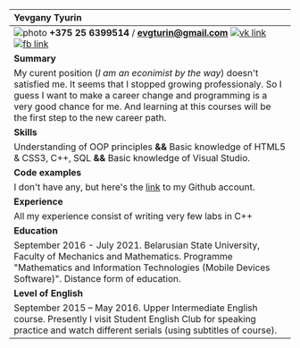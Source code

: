 ﻿| **Yevgany Tyurin**  | 
| :--- |
| ![](https://i.ibb.co/GT1XBym/photo.jpg "photo")     **+375 25 6399514** / **evgturin@gmail.com**  [![](https://i.ibb.co/8N3HDXZ/vk.jpg "vk link") ](https://vk.com/id52169931)  [![](https://i.ibb.co/q1c7wLV/fb.jpg "fb link") ](https://www.google.by)      | 
|  **Summary** |
|  My curent position (*I am an econimist by the way*) doesn't satisfied me. It seems that I stopped growing professionaly. So I guess I want to make a career change and programming is a very good chance for me. And learning at this courses will be the first step to the new career path. |
| **Skills** |
| Understanding of OOP principles **&&** Basic knowledge of HTML5 & CSS3, C++, SQL  **&&** Basic knowledge of Visual Studio. |
| **Code examples**  |
| I don't have any, but here's the [link](https://github.com/YevganyTyurin) to my Github account.|
| **Experience**  |
| All my experience consist of writing very few labs in C++|  
| **Education**  |
| September 2016 - July 2021. Belarusian State University, Faculty of Mechanics and Mathematics.  Programme "Mathematics and Information Technologies (Mobile Devices Software)". Distance form of education. |
| **Level of English**  |
| September 2015 – May 2016. Upper Intermediate English course. Presently I visit Student English Club for speaking practice and watch different serials (using subtitles of course). |
